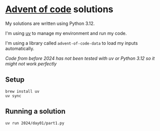 # [Advent of code](https://adventofcode.com/) solutions

My solutions are written using Python 3.12.

I'm using [uv](https://docs.astral.sh/uv/) to manage my environment and run my code.

I'm using a library called `advent-of-code-data` to load my inputs automatically.

_Code from before 2024 has not been tested with uv or Python 3.12 so it might not work perfectly_

## Setup
```shell
brew install uv
uv sync
```

## Running a solution
```shell
uv run 2024/day01/part1.py
```